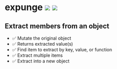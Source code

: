 # expunge [![](https://img.shields.io/npm/v/expunge.svg)](https://www.npmjs.com/package/expunge) [![](https://img.shields.io/badge/source--000000.svg?logo=github&style=social)](https://github.com/omrilotan/mono/tree/master/packages/expunge)

## Extract members from an object

- ✅ Mutate the original object
- ✅ Returns extracted value(s)
- ✅ Find item to extract by key, value, or function
- ✅ Extract multiple items
- ✅ Extract into a new object
